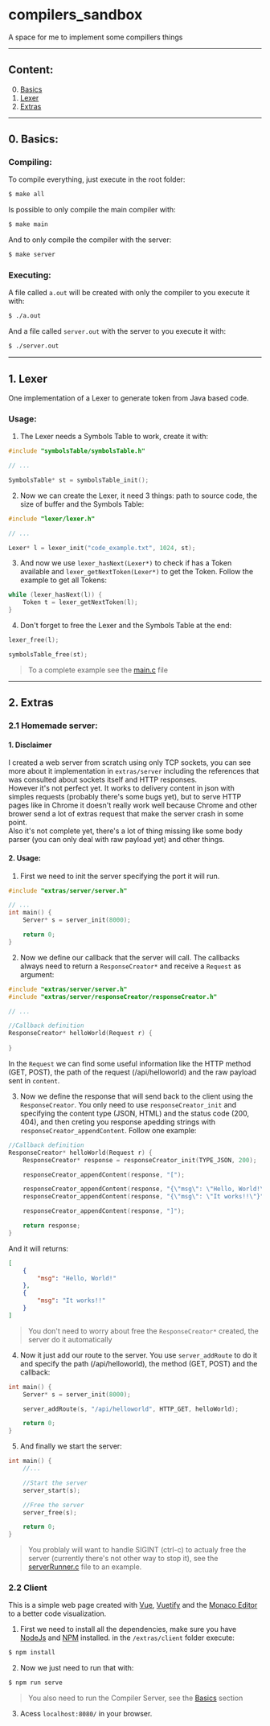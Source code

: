 # compilers_sandbox
A space for me to implement some compillers things

---
## Content:
0. [Basics](#0-basics)
1. [Lexer](#1-lexer)
2. [Extras](#2-extras)
---
## 0. Basics: 
### Compiling:
To compile everything, just execute in the root folder:
```sh
$ make all
```
Is possible to only compile the main compiler with:
```sh
$ make main
```
And to only compile the compiler with the server:
```sh
$ make server
```

### Executing:
A file called `a.out` will be created with only the compiler to you execute it with:
```sh
$ ./a.out
```
And a file called `server.out` with the server to you execute it with:
```sh
$ ./server.out
```

---
## 1. Lexer
One implementation of a Lexer to generate token from Java based code.
### Usage:
1. The Lexer needs a Symbols Table to work, create it with:
```c
#include "symbolsTable/symbolsTable.h"

// ...

SymbolsTable* st = symbolsTable_init();
```
2. Now we can create the Lexer, it need 3 things: path to source code, the size of buffer and the Symbols Table:
```c
#include "lexer/lexer.h"

// ...

Lexer* l = lexer_init("code_example.txt", 1024, st);
```

3. And now we use `lexer_hasNext(Lexer*)` to check if has a Token available and `lexer_getNextToken(Lexer*)` to get the Token. Follow the example to get all Tokens:
```c
while (lexer_hasNext(l)) {
    Token t = lexer_getNextToken(l);
}
```

4. Don't forget to free the Lexer and the Symbols Table at the end:
```c
lexer_free(l);

symbolsTable_free(st);
```

> To a complete example see the [main.c](https://github.com/erikborella/compilers_sandbox/blob/main/main.c) file

---
## 2. Extras
### 2.1 Homemade server:

#### 1. Disclaimer

I created a web server from scratch using only TCP sockets, you can see more about it implementation in `extras/server` including the references that was consulted about sockets itself and HTTP responses. \
However it's not perfect yet. It works to delivery content in json with simples requests (probably there's some bugs yet), but to serve HTTP pages like in Chrome it doesn't really work well because Chrome and other brower send a lot of extras request that make the server crash in some point. \
Also it's not complete yet, there's a lot of thing missing like some body parser (you can only deal with raw payload yet) and other things.

#### 2. Usage:
1. First we need to init the server specifying the port it will run.
```c
#include "extras/server/server.h"

// ...
int main() {
    Server* s = server_init(8000);

    return 0;
}
```

2. Now we define our callback that the server will call. The callbacks always need to return a `ResponseCreator*` and receive a `Request` as argument:
```c
#include "extras/server/server.h"
#include "extras/server/responseCreator/responseCreator.h"

// ...

//Callback definition
ResponseCreator* helloWorld(Request r) {
    
}
```

In the `Request` we can find some useful information like the HTTP method (GET, POST), the path of the request (/api/helloworld) and the raw payload sent in `content`.

3. Now we define the response that will send back to the client using the `ResponseCreator`. You only need to use `responseCreator_init` and specifying the content type (JSON, HTML) and the status code (200, 404), and then creting you response apedding strings with `responseCreator_appendContent`. Follow one example:
```c
//Callback definition
ResponseCreator* helloWorld(Request r) {
    ResponseCreator* response = responseCreator_init(TYPE_JSON, 200);

    responseCreator_appendContent(response, "[");

    responseCreator_appendContent(response, "{\"msg\": \"Hello, World!\"},");
    responseCreator_appendContent(response, "{\"msg\": \"It works!!\"}");

    responseCreator_appendContent(response, "]");

    return response;
}
```

And it will returns:
```json
[
    {
        "msg": "Hello, World!"
    },
    {
        "msg": "It works!!"
    }
]
```

> You don't need to worry about free the `ResponseCreator*` created, the server do it automatically

4. Now it just add our route to the server. You use `server_addRoute` to do it and specify the path (/api/helloworld), the method (GET, POST) and the callback:
```c
int main() {
    Server* s = server_init(8000);

    server_addRoute(s, "/api/helloworld", HTTP_GET, helloWorld);

    return 0;
}
```

5. And finally we start the server:
```c
int main() {
    //...

    //Start the server
    server_start(s);

    //Free the server
    server_free(s);

    return 0;
}
```
> You problaly will want to handle SIGINT (ctrl-c) to actualy free the server (currently there's not other way to stop it), see the [serverRunner.c](https://github.com/erikborella/compilers_sandbox/blob/main/serverRunner.c) file to an example.

### 2.2 Client
This is a simple web page created with [Vue](https://vuejs.org/), [Vuetify](https://vuetifyjs.com/) and the [Monaco Editor](https://microsoft.github.io/monaco-editor/) to a better code visualization.

1. First we need to install all the dependencies, make sure you have [NodeJs](https://nodejs.dev/) and [NPM](https://www.npmjs.com/) installed. in the `/extras/client` folder execute:
```sh
$ npm install
```
2. Now we just need to run that with:
```sh
$ npm run serve
```
> You also need to run the Compiler Server, see the [Basics](#0-basics) section
3. Acess `localhost:8080/` in your browser.